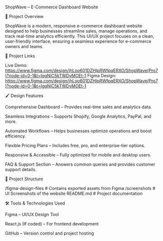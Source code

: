 ShopWave – E-Commerce Dashboard Website

📌 Project Overview

ShopWave is a modern, responsive e-commerce dashboard website designed to help businesses streamline sales, manage operations, and track real-time analytics efficiently. This UI/UX project focuses on a clean, user-friendly interface, ensuring a seamless experience for e-commerce owners and teams.

🔗 Project Links

Live Demo: https://www.figma.com/design/jhLoo601DZHlpRWfpqERXO/ShopWave(Pro7)?node-id=0-1&t=IggNjC5kTWDyMOEt-1
Figma Design: https://www.figma.com/design/jhLoo601DZHlpRWfpqERXO/ShopWave(Pro7)?node-id=0-1&t=IggNjC5kTWDyMOEt-1

🖌️ Design Features

Comprehensive Dashboard – Provides real-time sales and analytics data.

Seamless Integrations – Supports Shopify, Google Analytics, PayPal, and more.

Automated Workflows – Helps businesses optimize operations and boost efficiency.

Flexible Pricing Plans – Includes free, pro, and enterprise-tier options.

Responsive & Accessible – Fully optimized for mobile and desktop users.

FAQ & Support Section – Answers common queries and provides customer support details.

📂 Project Structure

/figma-design-files  # Contains exported assets from Figma
/screenshots         # UI Screenshots of the website
README.md           # Project documentation

🛠️ Tools & Technologies Used

Figma – UI/UX Design Tool

React.js (If coded) – For frontend development

GitHub – Version control and project hosting




